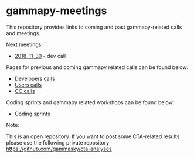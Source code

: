# gammapy-meetings

This repository provides links to coming and past gammapy-related calls and meetings.

Next meetings:
* [2018-11-30](dev_meetings/2018/2018-11-30/README.md) - dev call

Pages for previous and coming gammapy related calls can be found below:

* [Developers calls](dev_meetings/README.md)
* [Users calls](users_meetings/README.md)
* [CC calls](CC_meetings/README.md)

Coding sprints and gammapy related workshops can be found below:
* [Coding sprints](coding_sprints/README.md)


Note:

This is an open repository. If you want to post some CTA-related results please use the following private repository
https://github.com/gammasky/cta-analyses
